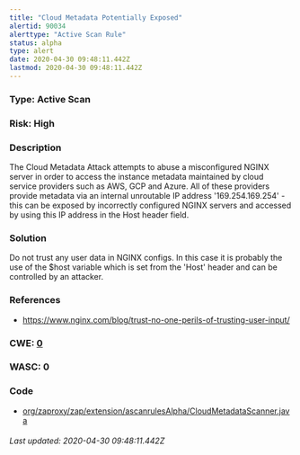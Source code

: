 ```yaml
---
title: "Cloud Metadata Potentially Exposed"
alertid: 90034
alerttype: "Active Scan Rule"
status: alpha
type: alert
date: 2020-04-30 09:48:11.442Z
lastmod: 2020-04-30 09:48:11.442Z
---
```

### Type: Active Scan

### Risk: High

### Description

The Cloud Metadata Attack attempts to abuse a misconfigured NGINX server in order to access the instance metadata maintained by cloud service providers such as AWS, GCP and Azure.
All of these providers provide metadata via an internal unroutable IP address '169.254.169.254' - this can be exposed by incorrectly configured NGINX servers and accessed by using this IP address in the Host header field.

### Solution

Do not trust any user data in NGINX configs. In this case it is probably the use of the $host variable which is set from the 'Host' header and can be controlled by an attacker.

### References

* https://www.nginx.com/blog/trust-no-one-perils-of-trusting-user-input/

### CWE: [0](https://cwe.mitre.org/data/definitions/0.html)

### WASC:  0

### Code

 * [org/zaproxy/zap/extension/ascanrulesAlpha/CloudMetadataScanner.java](https://github.com/zaproxy/zap-extensions/blob/master/addOns/ascanrulesAlpha/src/main/java/org/zaproxy/zap/extension/ascanrulesAlpha/CloudMetadataScanner.java)

###### Last updated: 2020-04-30 09:48:11.442Z
